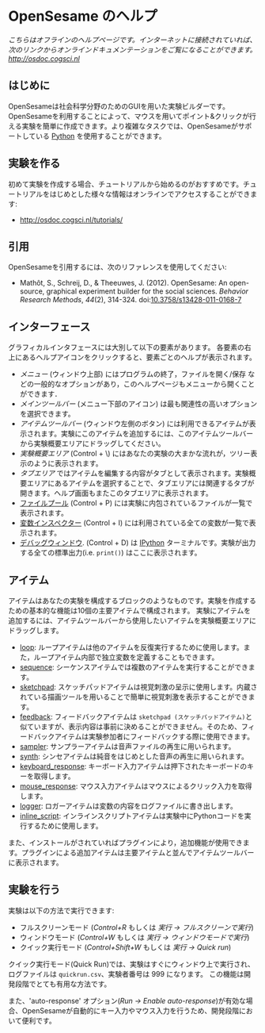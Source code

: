 # OpenSesame のヘルプ

*こちらはオフラインのヘルプページです。インターネットに接続されていれば、次のリンクからオンラインドキュメンテーションをご覧になることができます。<http://osdoc.cogsci.nl>*

## はじめに

OpenSesameは社会科学分野のためのGUIを用いた実験ビルダーです。
OpenSesameを利用することによって、マウスを用いてポイント&クリックが行える実験を簡単に作成できます。より複雑なタスクでは、OpenSesameがサポートしている [Python] を使用することができます。

## 実験を作る

初めて実験を作成する場合、チュートリアルから始めるのがおすすめです。チュートリアルをはじめとした様々な情報はオンラインでアクセスすることができます:

- <http://osdoc.cogsci.nl/tutorials/>

## 引用

OpenSesameを引用するには、次のリファレンスを使用してください:

- Mathôt, S., Schreij, D., & Theeuwes, J. (2012). OpenSesame: An open-source, graphical experiment builder for the social sciences. *Behavior Research Methods*, *44*(2), 314-324. doi:[10.3758/s13428-011-0168-7](http://dx.doi.org/10.3758/s13428-011-0168-7)

## インターフェース

グラフィカルインタフェースには大別して以下の要素があります。 各要素の右上にあるヘルプアイコンをクリックすると、要素ごとのヘルプが表示されます。

- *メニュー* (ウィンドウ上部) にはプログラムの終了，ファイルを開く/保存 などの一般的なオプションがあり，このヘルプページもメニューから開くことができます．
- *メインツールバー* (メニュー下部のアイコン) は最も関連性の高いオプションを選択できます。
- *アイテムツールバー* (ウィンドウ左側のボタン) には利用できるアイテムが表示されます。実験にこのアイテムを追加するには、このアイテムツールバーから実験概要エリアにドラッグしてください。
- *実験概要エリア* (Control + \\) にはあなたの実験の大まかな流れが，ツリー表示のように表示されます。
- *タブエリア* ではアイテムを編集する内容がタブとして表示されます。実験概要エリアにあるアイテムを選択することで、タブエリアには関連するタブが開きます。ヘルプ画面もまたこのタブエリアに表示されます。
- [ファイルプール](opensesame://help.pool) (Control + P) には実験に内包されているファイルが一覧で表示されます。
- [変数インスペクター](opensesame://help.extension.variable_inspector) (Control + I) には利用されている全ての変数が一覧で表示されます。
- [デバッグウィンドウ](opensesame://help.stdout). (Control + D) は [IPython] ターミナルです。実験が出力する全ての標準出力(i.e. `print()`) はここに表示されます。

## アイテム

アイテムはあなたの実験を構成するブロックのようなものです。実験を作成するための基本的な機能は10個の主要アイテムで構成されます。 実験にアイテムを追加するには、アイテムツールバーから使用したいアイテムを実験概要エリアにドラッグします。

- [loop](opensesame://help.loop): ループアイテムは他のアイテムを反復実行するために使用します。また，ループアイテム内部で独立変数を定義することもできます。
- [sequence](opensesame://help.sequence): シーケンスアイテムでは複数のアイテムを実行することができます。
- [sketchpad](opensesame://help.sketchpad): スケッチパッドアイテムは視覚刺激の呈示に使用します。内蔵されている描画ツールを用いることで簡単に視覚刺激を表示することができます。
- [feedback](opensesame://help.feedback): フィードバックアイテムは `sketchpad (スケッチパッドアイテム)`と似ていますが、表示内容は事前に決めることができません。そのため、フィードバックアイテムは実験参加者にフィードバックする際に使用できます。
- [sampler](opensesame://help.sampler): サンプラーアイテムは音声ファイルの再生に用いられます。
- [synth](opensesame://help.synth): シンセアイテムは純音をはじめとした音声の再生に用いられます。
- [keyboard_response](opensesame://help.keyboard_response): キーボード入力アイテムは押下されたキーボードのキーを取得します。
- [mouse_response](opensesame://help.mouse_response): マウス入力アイテムはマウスによるクリック入力を取得します。
- [logger](opensesame://help.logger): ロガーアイテムは変数の内容をログファイルに書き出します。
- [inline_script](opensesame://help.inline_script): インラインスクリプトアイテムは実験中にPythonコードを実行するために使用します。

また、インストールがされていればプラグインにより，追加機能が使用できます。プラグインによる追加アイテムは主要アイテムと並んでアイテムツールバーに表示されます。

## 実験を行う

実験は以下の方法で実行できます:

- フルスクリーンモード (*Control+R* もしくは *実行 -> フルスクリーンで実行*)
- ウィンドウモード (*Control+W* もしくは *実行 -> ウィンドウモードで実行*)
- クイック実行モード (*Control+Shift+W* もしくは *実行 -> Quick run*)

クイック実行モード(Quick Run)では、実験はすぐにウィンドウ上で実行され、ログファイルは `quickrun.csv`、実験者番号は 999 になります。
この機能は開発段階でとても有用な方法です。

また、'auto-response' オプション(*Run -> Enable auto-response*)が有効な場合、OpenSesameが自動的にキー入力やマウス入力を行うため、開発段階において便利です。

[python]: http://www.python.org/
[ipython]: http://www.ipython.org/
